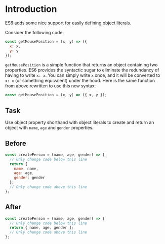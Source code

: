 # Introduction

ES6 adds some nice support for easily defining object literals.

Consider the following code:
```javascript
const getMousePosition = (x, y) => ({
  x: x,
  y: y
});
```
`getMousePosition` is a simple function that returns an object containing two properties. ES6 provides the syntactic sugar to eliminate the redundancy of having to write `x: x`. You can simply write `x` once, and it will be converted to `x: x` (or something equivalent) under the hood. Here is the same function from above rewritten to use this new syntax:
```javascript
const getMousePosition = (x, y) => ({ x, y });
```

## Task 
Use object property shorthand with object literals to create and return an object with `name`, `age` and `gender` properties.

## Before

```javascript
const createPerson = (name, age, gender) => {
  // Only change code below this line
  return {
    name: name,
    age: age,
    gender: gender
  };
  // Only change code above this line
};
```

## After

```javascript
const createPerson = (name, age, gender) => {
  // Only change code below this line
  return { name, age, gender };
  // Only change code above this line
};
```
